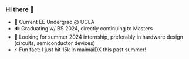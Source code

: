 ### Hi there 👋

- 🌱 Current EE Undergrad @ UCLA
- 🔊 Graduating w/ BS 2024, directly continuing to Masters
- 👯 Looking for summer 2024 internship, preferably in hardware design (circuits, semiconductor devices)
- ⚡ Fun fact: I just hit 15k in maimaiDX this past summer!
